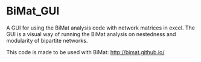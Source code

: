 # BiMat_GUI
A GUI for using the BiMat analysis code with network matrices in excel. The GUI is a visual way of running the BiMat analysis on nestedness and modularity of bipartite networks. 

This code is made to be used with BiMat: http://bimat.github.io/
